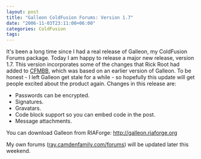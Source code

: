 ```yaml
---
layout: post
title: "Galleon ColdFusion Forums: Version 1.7"
date: "2006-11-03T23:11:00+06:00"
categories: ColdFusion 
tags: 
---
```


It's been a long time since I had a real release of Galleon, my ColdFusion Forums package. Today I am happy to release a major new release, version 1.7. This version incorporates some of the changes that Rick Root had added to <a href="http://www.cfmbb.org/forums.cfm">CFMBB</a>, which was based on an earlier version of Galleon. To be honest - I left Galleon get stale for a while - so hopefully this update will get people excited about the product again. Changes in this release are:

<ul>
<li>Passwords can be encrypted.
<li>Signatures.
<li>Gravatars.
<li>Code block support so you can embed code in the post.
<li>Message attachments.
</ul>

You can download Galleon from RIAForge: <a href="http://galleon.riaforge.org">http://galleon.riaforge.org</a>

My own forums (<a href="http://ray.camdenfamily.com/forums">ray.camdenfamily.com/forums</a>) will be updated later this weekend.